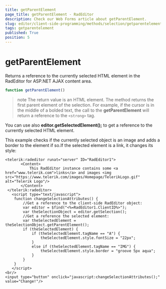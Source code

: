 ```yaml
---
title: getParentElement
page_title: getParentElement - RadEditor
description: Check our Web Forms article about getParentElement.
slug: editor/client-side-programming/methods/selection/getparentelement
tags: getparentelement
published: True
position: 5
---
```


# getParentElement

Returns a reference to the currently selected HTML element in the RadEditor for ASP.NET AJAX content area.

````JavaScript
function getParentElement()
````

>note The return value is an HTML element. The method returns the first parent element of the selection. For example, if the cursor is in the middle of a bolded text, the call to the **getParentElement** will return a reference to the `<strong>` tag.

You can use also **editor.getSelectedElement();** to get a reference to the currently selected HTML element.

This example checks if the currently selected object is an image and adds a border to the element if so.If the selected element is a link, it changes its style:

````ASP.NET
<telerik:radeditor runat="server" ID="RadEditor1">
	   <Content>
		   This RadEditor instance contains some <a href="www.telerik.com">links</a> and images <img src="https://www.telerik.com/images/Homepage/TelerikLogo.gif" alt="Telerik Logo"/>
	   </Content>
 </telerik:radeditor>
   <script type="text/javascript">
	function changeSelectionAttributes() {
		//Get a reference to the client-side RadEditor object:
		var editor = $find("<%=RadEditor1.ClientID%>");
		var theSelectionObject = editor.getSelection();
		//Get a reference the selected element:
		var theSelectedElement = theSelectionObject.getParentElement();
		if (theSelectedElement) {
			if (theSelectedElement.tagName == "A") {
				theSelectedElement.style.fontSize = "22px";
			}
			else if (theSelectedElement.tagName == "IMG") {
				theSelectedElement.style.border = "groove 5px aqua";
			}
		}
	}
   </script>
<br/>
<input type="button" onclick="javascript:changeSelectionAttributes();" value="Change!"/> 
````


